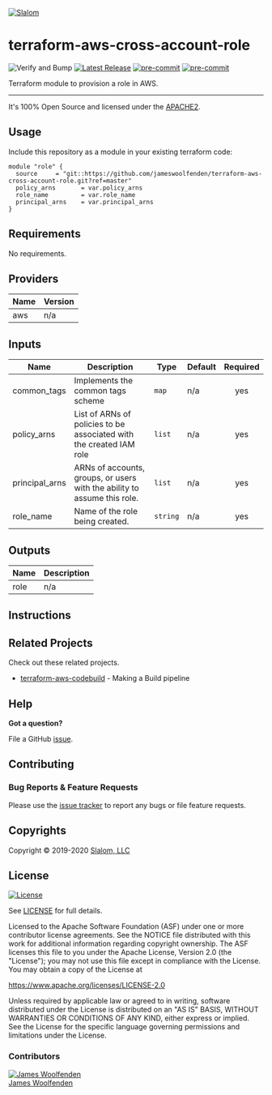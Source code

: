 
[![Slalom][logo]](https://slalom.com)

# terraform-aws-cross-account-role

![Verify and Bump](https://github.com/JamesWoolfenden/terraform-aws-cross-account-role/workflows/Verify%20and%20Bump/badge.svg)
[![Latest Release](https://img.shields.io/github/release/JamesWoolfenden/terraform-aws-cross-account-role.svg)](https://github.com/JamesWoolfenden/terraform-aws-cross-account-role/releases/latest)
[![pre-commit](https://img.shields.io/badge/pre--commit-enabled-brightgreen?logo=pre-commit&logoColor=white)](https://github.com/pre-commit/pre-commit)
[![pre-commit](https://img.shields.io/badge/checkov-verified-brightgreen)](https://www.checkov.io/)

Terraform module to provision a role in AWS.

---

It's 100% Open Source and licensed under the [APACHE2](LICENSE).

## Usage

Include this repository as a module in your existing terraform code:

```hcl
module "role" {
  source     = "git::https://github.com/jameswoolfenden/terraform-aws-cross-account-role.git?ref=master"
  policy_arns       = var.policy_arns
  role_name         = var.role_name
  principal_arns    = var.principal_arns
}
```

<!-- BEGINNING OF PRE-COMMIT-TERRAFORM DOCS HOOK -->
## Requirements

No requirements.

## Providers

| Name | Version |
|------|---------|
| aws | n/a |

## Inputs

| Name | Description | Type | Default | Required |
|------|-------------|------|---------|:--------:|
| common\_tags | Implements the common tags scheme | `map` | n/a | yes |
| policy\_arns | List of ARNs of policies to be associated with the created IAM role | `list` | n/a | yes |
| principal\_arns | ARNs of accounts, groups, or users with the ability to assume this role. | `list` | n/a | yes |
| role\_name | Name of the role being created. | `string` | n/a | yes |

## Outputs

| Name | Description |
|------|-------------|
| role | n/a |

<!-- END OF PRE-COMMIT-TERRAFORM DOCS HOOK -->
## Instructions

## Related Projects

Check out these related projects.

- [terraform-aws-codebuild](https://github.com/jameswoolfenden/terraform-aws-codebuild) - Making a Build pipeline

## Help

**Got a question?**

File a GitHub [issue](https://github.com/jameswoolfenden/terraform-aws-cross-account-role/issues).

## Contributing

### Bug Reports & Feature Requests

Please use the [issue tracker](https://github.com/jameswoolfenden/terraform-aws-cross-account-role/issues) to report any bugs or file feature requests.

## Copyrights

Copyright © 2019-2020 [Slalom, LLC](https://slalom.com)

## License

[![License](https://img.shields.io/badge/License-Apache%202.0-blue.svg)](https://opensource.org/licenses/Apache-2.0)

See [LICENSE](LICENSE) for full details.

Licensed to the Apache Software Foundation (ASF) under one
or more contributor license agreements.  See the NOTICE file
distributed with this work for additional information
regarding copyright ownership.  The ASF licenses this file
to you under the Apache License, Version 2.0 (the
"License"); you may not use this file except in compliance
with the License.  You may obtain a copy of the License at

<https://www.apache.org/licenses/LICENSE-2.0>

Unless required by applicable law or agreed to in writing,
software distributed under the License is distributed on an
"AS IS" BASIS, WITHOUT WARRANTIES OR CONDITIONS OF ANY
KIND, either express or implied.  See the License for the
specific language governing permissions and limitations
under the License.

### Contributors

[![James Woolfenden][jameswoolfenden_avatar]][jameswoolfenden_homepage]<br/>[James Woolfenden][jameswoolfenden_homepage]

[jameswoolfenden_homepage]: https://github.com/jameswoolfenden
[jameswoolfenden_avatar]: https://github.com/jameswoolfenden.png?size=150
[logo]: https://gist.githubusercontent.com/JamesWoolfenden/5c457434351e9fe732ca22b78fdd7d5e/raw/15933294ae2b00f5dba6557d2be88f4b4da21201/slalom-logo.png
[website]: https://slalom.com
[github]: https://github.com/jameswoolfenden
[linkedin]: https://www.linkedin.com/in/jameswoolfenden/
[twitter]: https://twitter.com/JimWoolfenden

[share_twitter]: https://twitter.com/intent/tweet/?text=terraform-aws-cross-account-role&url=https://github.com/jameswoolfenden/terraform-aws-cross-account-role
[share_linkedin]: https://www.linkedin.com/shareArticle?mini=true&title=terraform-aws-cross-account-role&url=https://github.com/jameswoolfenden/terraform-aws-cross-account-role
[share_reddit]: https://reddit.com/submit/?url=https://github.com/jameswoolfenden/terraform-aws-cross-account-role
[share_facebook]: https://facebook.com/sharer/sharer.php?u=https://github.com/jameswoolfenden/terraform-aws-cross-account-role
[share_email]: mailto:?subject=terraform-aws-cross-account-role&body=https://github.com/jameswoolfenden/terraform-aws-cross-account-role
